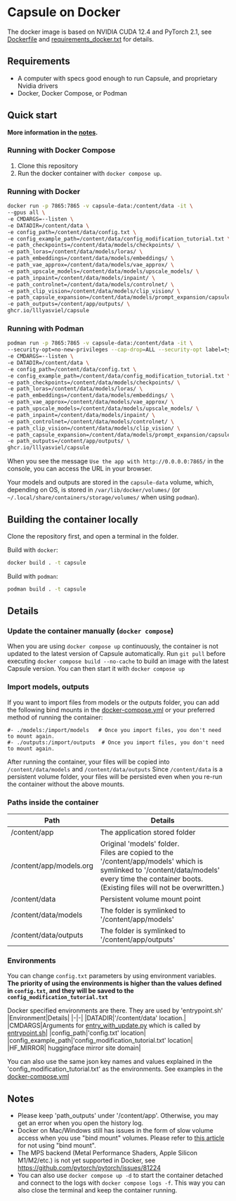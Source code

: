# Capsule on Docker

The docker image is based on NVIDIA CUDA 12.4 and PyTorch 2.1, see [Dockerfile](Dockerfile) and [requirements_docker.txt](requirements_docker.txt) for details.

## Requirements

- A computer with specs good enough to run Capsule, and proprietary Nvidia drivers
- Docker, Docker Compose, or Podman

## Quick start

**More information in the [notes](#notes).**

### Running with Docker Compose

1. Clone this repository
2. Run the docker container with `docker compose up`.

### Running with Docker

```sh
docker run -p 7865:7865 -v capsule-data:/content/data -it \
--gpus all \
-e CMDARGS=--listen \
-e DATADIR=/content/data \
-e config_path=/content/data/config.txt \
-e config_example_path=/content/data/config_modification_tutorial.txt \
-e path_checkpoints=/content/data/models/checkpoints/ \
-e path_loras=/content/data/models/loras/ \
-e path_embeddings=/content/data/models/embeddings/ \
-e path_vae_approx=/content/data/models/vae_approx/ \
-e path_upscale_models=/content/data/models/upscale_models/ \
-e path_inpaint=/content/data/models/inpaint/ \
-e path_controlnet=/content/data/models/controlnet/ \
-e path_clip_vision=/content/data/models/clip_vision/ \
-e path_capsule_expansion=/content/data/models/prompt_expansion/capsule_expansion/ \
-e path_outputs=/content/app/outputs/ \
ghcr.io/lllyasviel/capsule
```
### Running with Podman

```sh
podman run -p 7865:7865 -v capsule-data:/content/data -it \
--security-opt=no-new-privileges --cap-drop=ALL --security-opt label=type:nvidia_container_t --device=nvidia.com/gpu=all \
-e CMDARGS=--listen \
-e DATADIR=/content/data \
-e config_path=/content/data/config.txt \
-e config_example_path=/content/data/config_modification_tutorial.txt \
-e path_checkpoints=/content/data/models/checkpoints/ \
-e path_loras=/content/data/models/loras/ \
-e path_embeddings=/content/data/models/embeddings/ \
-e path_vae_approx=/content/data/models/vae_approx/ \
-e path_upscale_models=/content/data/models/upscale_models/ \
-e path_inpaint=/content/data/models/inpaint/ \
-e path_controlnet=/content/data/models/controlnet/ \
-e path_clip_vision=/content/data/models/clip_vision/ \
-e path_capsule_expansion=/content/data/models/prompt_expansion/capsule_expansion/ \
-e path_outputs=/content/app/outputs/ \
ghcr.io/lllyasviel/capsule
```

When you see the message  `Use the app with http://0.0.0.0:7865/` in the console, you can access the URL in your browser.

Your models and outputs are stored in the `capsule-data` volume, which, depending on OS, is stored in `/var/lib/docker/volumes/` (or `~/.local/share/containers/storage/volumes/` when using `podman`).

## Building the container locally

Clone the repository first, and open a terminal in the folder.

Build with `docker`:
```sh
docker build . -t capsule
```

Build with `podman`:
```sh
podman build . -t capsule
```

## Details

### Update the container manually (`docker compose`)

When you are using `docker compose up` continuously, the container is not updated to the latest version of Capsule automatically.
Run `git pull` before executing `docker compose build --no-cache` to build an image with the latest Capsule version.
You can then start it with `docker compose up`

### Import models, outputs

If you want to import files from models or the outputs folder, you can add the following bind mounts in the [docker-compose.yml](docker-compose.yml) or your preferred method of running the container:
```
#- ./models:/import/models   # Once you import files, you don't need to mount again.
#- ./outputs:/import/outputs  # Once you import files, you don't need to mount again.
```
After running the container, your files will be copied into `/content/data/models` and `/content/data/outputs`
Since `/content/data` is a persistent volume folder, your files will be persisted even when you re-run the container without the above mounts.


### Paths inside the container

|Path|Details|
|-|-|
|/content/app|The application stored folder|
|/content/app/models.org|Original 'models' folder.<br> Files are copied to the '/content/app/models' which is symlinked to '/content/data/models' every time the container boots. (Existing files will not be overwritten.) |
|/content/data|Persistent volume mount point|
|/content/data/models|The folder is symlinked to '/content/app/models'|
|/content/data/outputs|The folder is symlinked to '/content/app/outputs'|

### Environments

You can change `config.txt` parameters by using environment variables.
**The priority of using the environments is higher than the values defined in `config.txt`, and they will be saved to the `config_modification_tutorial.txt`**

Docker specified environments are there. They are used by 'entrypoint.sh'
|Environment|Details|
|-|-|
|DATADIR|'/content/data' location.|
|CMDARGS|Arguments for [entry_with_update.py](entry_with_update.py) which is called by [entrypoint.sh](entrypoint.sh)|
|config_path|'config.txt' location|
|config_example_path|'config_modification_tutorial.txt' location|
|HF_MIRROR| huggingface mirror site domain| 

You can also use the same json key names and values explained in the 'config_modification_tutorial.txt' as the environments.
See examples in the [docker-compose.yml](docker-compose.yml)

## Notes

- Please keep 'path_outputs' under '/content/app'. Otherwise, you may get an error when you open the history log.
- Docker on Mac/Windows still has issues in the form of slow volume access when you use "bind mount" volumes. Please refer to [this article](https://docs.docker.com/storage/volumes/#use-a-volume-with-docker-compose) for not using "bind mount".
- The MPS backend (Metal Performance Shaders, Apple Silicon M1/M2/etc.) is not yet supported in Docker, see https://github.com/pytorch/pytorch/issues/81224
- You can also use `docker compose up -d` to start the container detached and connect to the logs with `docker compose logs -f`. This way you can also close the terminal and keep the container running.